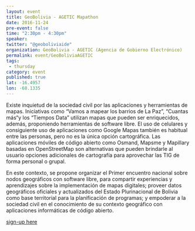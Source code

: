 ```yaml
---
layout: event
title: GeoBolivia - AGETIC Mapathon
date: 2016-11-24
pre-event: false
time: "2:30pm - 4:30pm"
speaker: 
twitter: "@geoboliviaide"
organization: GeoBolivia - AGETIC (Agencia de Gobierno Electrónico)
permalink: event/GeoBoliviaAGETIC 
tags: 
 - thursday
category: event
published: true
lat: -16.4957
lon: -68.1335
---
```


Existe inquietud de la sociedad civil por las aplicaciones y herramientas de mapas. 
Iniciativas como “Vamos a mapear los barrios de La Paz”, “Cuantas más“y los “Tiempos Data” 
utilizan mapas que pueden ser enriquecidos, además, proponiendo herramientas de software libre. 
El uso de celulares y consiguiente uso de aplicaciones como Google Mapas también es habitual entre las personas, 
pero no es la única opción cartográfica. Las aplicaciones móviles de código abierto como Osmand, Mapsme y Mapillary 
basadas en OpenStreetMap son alternativas que pueden brindarle al usuario opciones adicionales de cartografía para aprovechar 
las TIG de forma personal o grupal.

En este contexto, se propone organizar el Primer encuentro nacional sobre nodos geográficos con software libre, para compartir 
experiencias y aprendizajes sobre la implementación de mapas digitales; proveer datos geográficos oficiales y actualizados del 
Estado Plurinacional de Bolivia como base territorial para la planificación de programas; y empoderar a la sociedad civil en el 
conocimiento de su contexto geográfico con aplicaciones informáticas de código abierto.

[sign-up here](http://bit.ly/mapasBO )
